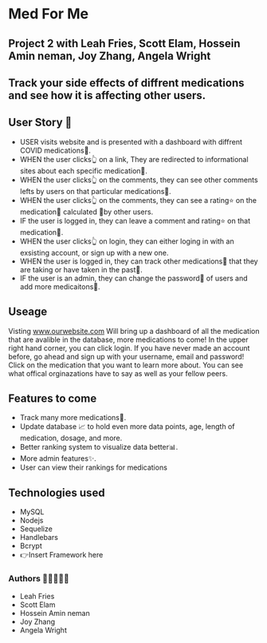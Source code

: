 # Med For Me

## Project 2 with Leah Fries, Scott Elam, Hossein Amin neman, Joy Zhang, Angela Wright

## Track your side effects of diffrent medications and see how it is affecting other users. 


## User Story 🚀
- USER visits website and is presented with a dashboard with diffrent COVID medications💊. 
- WHEN the user clicks👆 on a link, They are redirected to informational sites about each specific medication💊. 
- WHEN the user clicks👆 on the comments, they can see other comments lefts by users on that particular medications💊. 
- WHEN the user clicks👆 on the comments, they can see a rating⭐ on the medication💊 calculated 🧮by other users. 
- IF the user is logged in, they can leave a comment and rating⭐ on that medication💊. 
- WHEN the user clicks👆 on login, they can either loging in with an exsisting account, or sign up with a new one. 
- WHEN the user is logged in, they can track other medications💊 that they are taking or have taken in the past📆. 
- IF the user is an admin, they can change the password🔏 of users and add more medicaitons💊. 

## Useage 
Visting www.ourwebsite.com Will bring up a dashboard of all the medication that are avalible in the database, more medications to come!
In the upper right hand corner, you can click login. If you have never made an account before, go ahead and sign up with your username, email and password! 
Click on the medication that you want to learn more about. You can see what offical orginazations have to say as well as your fellow peers. 


## Features to come

- Track many more medications💊.
- Update database 📈 to hold even more data points, age, length of medication, dosage, and more. 
- Better ranking system to visualize data better📊. 
- More admin features✨. 
- User can view their rankings for medications

## Technologies used

- MySQL
- Nodejs
- Sequelize
- Handlebars
- Bcrypt
- 👉Insert Framework here  

### Authors 📝🧑‍💻👩‍💻
- Leah Fries 
- Scott Elam 
- Hossein Amin neman 
- Joy Zhang 
- Angela Wright
